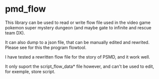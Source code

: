 # pmd_flow
This library can be used to read or write flow file used in the video game pokemon super mystery dungeon (and maybe gate to infinite and rescue team DX).

It can also dump to a json file, that can be manually edited and rewrited. Please see for this the program flowtool.

I have tested a rewritten flow file for the story of PSMD, and it work well.

It only suport the script_flow_data* file however, and can't be used to edit, for exemple, store script.
